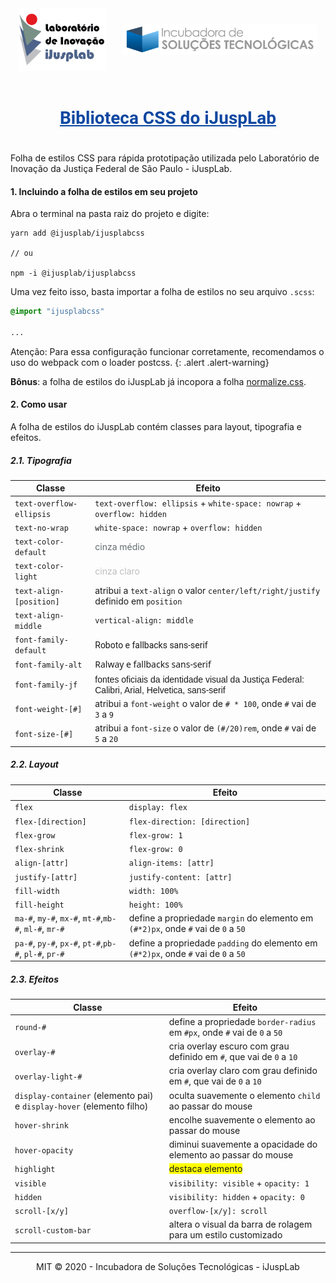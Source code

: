 <div style="display: flex; align-items: center; justify-content: space-around;">
    <img src="/src/logos/ijusplab/logo_ijusplab_colorido_fundo_branco.jpg" height="100px" />
    <img src="/src/logos/incubadora/logo_incubadora_fundo_transparente.png" height="50px" />
</div>

<h1 style="font-family: Roboto, sans-serif; text-align: center; color: #0D47A1; text-decoration: underline; padding: 20px 0;">
    Biblioteca CSS do iJuspLab
</h1>

Folha de estilos CSS para rápida prototipação utilizada pelo Laboratório de Inovação da Justiça Federal de São Paulo - iJuspLab.

#### 1. Incluindo a folha de estilos em seu projeto

Abra o terminal na pasta raiz do projeto e digite:

```node
yarn add @ijusplab/ijusplabcss

// ou

npm -i @ijusplab/ijusplabcss
```

Uma vez feito isso, basta importar a folha de estilos no seu arquivo `.scss`:

```scss
@import "ijusplabcss"

...
```

Atenção: Para essa configuração funcionar corretamente, recomendamos o uso do webpack com o loader postcss.
{: .alert .alert-warning} 

**Bônus**: a folha de estilos do iJuspLab já incopora a folha [normalize.css](https://necolas.github.io/normalize.css/).

#### 2. Como usar 

A folha de estilos do iJuspLab contém classes para layout, tipografia e efeitos.

##### 2.1. Tipografia

| Classe | Efeito |
| ----------- | ---------- |
| `text-overflow-ellipsis` | `text-overflow: ellipsis` + `white-space: nowrap` + `overflow: hidden` |
| `text-no-wrap` | `white-space: nowrap` + `overflow: hidden` |
| `text-color-default` | <span style="color: #636b6f">cinza médio</span> |
| `text-color-light` | <span style="color: #BDBDBD;">cinza claro</span> |
| `text-align-[position]` | atribui a `text-align` o valor `center/left/right/justify` definido em `position`  |
| `text-align-middle` | `vertical-align: middle`  |
| `font-family-default` | <span style="font-family: 'Roboto', 'Segoe UI', Arial, Helvetica, sans-serif;">Roboto e fallbacks sans-serif</span> |
| `font-family-alt` | <span style="font-family: 'Raleway', 'Segoe UI', Arial, Helvetica, sans-serif;">Ralway e fallbacks sans-serif</span> |
| `font-family-jf` | <span style="font-family: Calibri, Arial, Helvetica, sans-serif;">fontes oficiais da identidade visual da Justiça Federal: Calibri, Arial, Helvetica, sans-serif</span> |
| `font-weight-[#]` | atribui a `font-weight` o valor de `# * 100`, onde `#` vai de `3` a `9` |
| `font-size-[#]` | atribui a `font-size` o valor de `(#/20)rem`, onde `#` vai de `5` a `20` |

##### 2.2. Layout

| Classe | Efeito |
| ----------- | ---------- |
| `flex` | `display: flex` |
| `flex-[direction]` | `flex-direction: [direction]` |
| `flex-grow` | `flex-grow: 1` |
| `flex-shrink` | `flex-grow: 0`|
| `align-[attr]` | `align-items: [attr]` |
| `justify-[attr]` | `justify-content: [attr]` |
| `fill-width` | `width: 100%` |
| `fill-height` | `height: 100%` |
| `ma-#`, `my-#`, `mx-#`, `mt-#`,`mb-#`, `ml-#`, `mr-#`| define a propriedade `margin` do elemento em `(#*2)px`, onde `#` vai de `0` a `50`|
| `pa-#`, `py-#`, `px-#`, `pt-#`,`pb-#`, `pl-#`, `pr-#`| define a propriedade `padding` do elemento em `(#*2)px`, onde `#` vai de `0` a `50`|

##### 2.3. Efeitos

| Classe | Efeito |
| ----------- | ---------- |
| `round-#` | define a propriedade `border-radius` em `#px`, onde `#` vai de `0` a `50` |
| `overlay-#` | cria overlay escuro com grau definido em `#`, que vai de `0` a `10` |
| `overlay-light-#` | cria overlay claro com grau definido em `#`, que vai de `0` a `10` |
| `display-container` (elemento pai) e `display-hover` (elemento filho) | oculta suavemente o elemento `child` ao passar do mouse |
| `hover-shrink` | encolhe suavemente o elemento ao passar do mouse |
| `hover-opacity` | diminui suavemente a opacidade do elemento ao passar do mouse |
| `highlight` | <span style="background-color: yellow;">destaca elemento</span> |
| `visible` | `visibility: visible` + `opacity: 1` |
| `hidden` | `visibility: hidden` + `opacity: 0` |
| `scroll-[x/y]` | `overflow-[x/y]: scroll` |
| `scroll-custom-bar` | altera o visual da barra de rolagem para um estilo customizado |

---
<div style="display: flex; align-items: center; justify-content: space-around;">
    MIT &copy; 2020 - Incubadora de Soluções Tecnológicas - iJuspLab
</div>